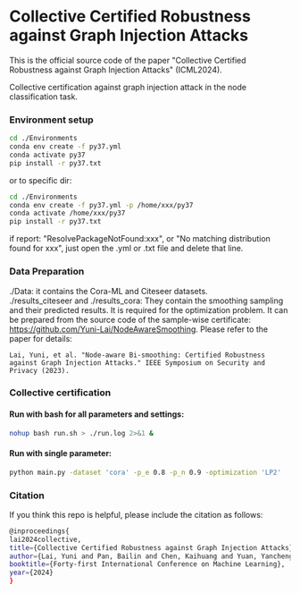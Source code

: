 # Collective Certified Robustness against Graph Injection Attacks
 This is the official source code of the paper "Collective Certified Robustness against Graph Injection Attacks" (ICML2024).

Collective certification against graph injection attack in the node classification task.

### Environment setup

```bash
cd ./Environments
conda env create -f py37.yml
conda activate py37
pip install -r py37.txt
```
or to specific dir:
```bash
cd ./Environments
conda env create -f py37.yml -p /home/xxx/py37
conda activate /home/xxx/py37
pip install -r py37.txt
```
if report: "ResolvePackageNotFound:xxx", or "No matching distribution found for xxx", just open the .yml or .txt file and delete that line.


### Data Preparation
./Data: it contains the Cora-ML and Citeseer datasets.  
./results_citeseer and ./results_cora: They contain the smoothing sampling and their predicted results. It is required for the optimization problem.
It can be prepared from the source code of the sample-wise certificate: https://github.com/Yuni-Lai/NodeAwareSmoothing. Please refer to the paper for details:
```angular2html
Lai, Yuni, et al. "Node-aware Bi-smoothing: Certified Robustness against Graph Injection Attacks." IEEE Symposium on Security and Privacy (2023).
```

### Collective certification
#### Run with bash for all parameters and settings:
```bash
nohup bash run.sh > ./run.log 2>&1 &
```

#### Run with single parameter:
```bash
python main.py -dataset 'cora' -p_e 0.8 -p_n 0.9 -optimization 'LP2'
```

### Citation
If you think this repo is helpful, please include the citation as follows:
```bash
@inproceedings{
lai2024collective,
title={Collective Certified Robustness against Graph Injection Attacks},
author={Lai, Yuni and Pan, Bailin and Chen, Kaihuang and Yuan, Yancheng and Zhou, Kai},
booktitle={Forty-first International Conference on Machine Learning},
year={2024}
}

```


